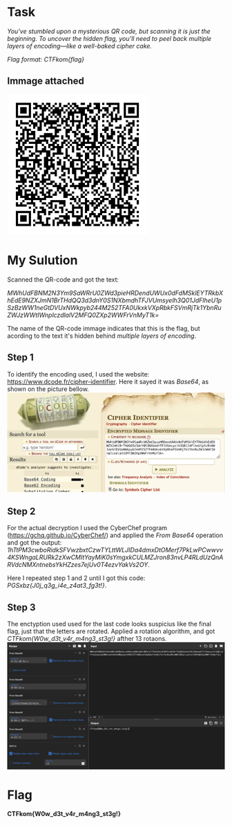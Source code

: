 # Task
*You've stumbled upon a mysterious QR code, but scanning it is just the beginning. To uncover the hidden flag, you'll need to peel back multiple layers of encoding—like a well-baked cipher cake.*

*Flag format: CTFkom{flag}*

## Immage attached
![flag](./images/flag.png)

# My Sulution
Scanned the QR-code and got the text:

*MWhUdFBNM2N3Ym9SaWRrU0ZWd3pieHRDendUWUx0dFdMSklEYTRkbXhEdE9NZXJmN1BrTHdQQ3d3dnY0S1NXbmdhTFJVUmsyelh3Q01JdFlheU1pSzBzWW1neGtDVUxNWkpyb244M252TFA0UkxkVXpRbkFSVmRjTk1YbnRuZWJzWWtIWnplczdlalV2MFQ0ZXp2WWFrVnMyT1k=*

The name of the QR-code immage indicates that this is the flag, but acording to the text it's hidden behind *multiple layers of encoding*. 

## Step 1
To identify the encoding used, I used the website: https://www.dcode.fr/cipher-identifier. Here it sayed it was *Base64*, as shown on the picture bellow.
![cipher-identifier](./images/CipherIdentifier.jpg)

## Step 2
For the actual decryption I used the CyberChef program (https://gchq.github.io/CyberChef/) and applied the *From Base64* operation and got the output: *1hTtPM3cwboRidkSFVwzbxtCzwTYLttWLJIDa4dmxDtOMerf7PkLwPCwwvv4KSWngaLRURk2zXwCMItYayMiK0sYmgxkCULMZJron83nvLP4RLdUzQnARVdcNMXntnebsYkHZzes7ejUv0T4ezvYakVs2OY*.

Here I repeated step 1 and 2 until I got this code: *PGSxbz{J0j_q3g_i4e_z4at3_fg3t!}*.

## Step 3
The enctyption used used for the last code looks suspicius like the final flag, just that the letters are rotated. Applied a rotation algorithm, and got *CTFkom{W0w_d3t_v4r_m4ng3_st3g!}* afther 13 rotaons.
![CyberChef](./images/CyberChef.jpg)

# Flag
**CTFkom{W0w_d3t_v4r_m4ng3_st3g!}**